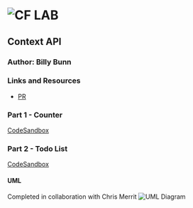 ![CF](http://i.imgur.com/7v5ASc8.png) LAB
=================================================

## Context API

### Author: Billy Bunn

### Links and Resources
* [PR](https://github.com/401-advanced-javascript-billybunn/lab-36/pull/1)

### Part 1 - Counter
[CodeSandbox](https://codesandbox.io/s/7wm5qnl770)

### Part 2 - Todo List
[CodeSandbox](https://codesandbox.io/s/nr370w8qm4)

#### UML
Completed in collaboration with Chris Merrit
![UML Diagram](https://i.imgur.com/DbAPSgv.jpg)